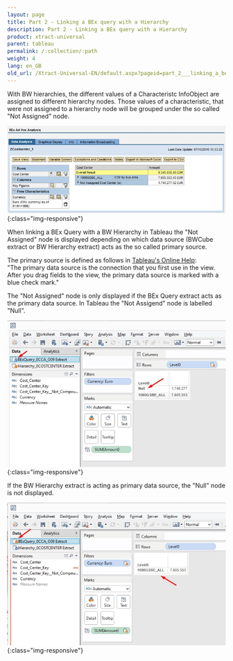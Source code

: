 ```yaml
---
layout: page
title: Part 2 - Linking a BEx query with a Hierarchy
description: Part 2 - Linking a BEx query with a Hierarchy
product: xtract-universal
parent: tableau
permalink: /:collection/:path
weight: 4
lang: en_GB
old_url: /Xtract-Universal-EN/default.aspx?pageid=part_2___linking_a_bex_query_with_a_hierarchy
---
```


With BW hierarchies, the different values of a Characteristc InfoObject are assigned to different hierarchy nodes. Those values of a characteristic, that were not assigned to a hierarchy node will be grouped under the so called "Not Assigned" node.

![BExQuery_notAssigned_node](/img/content/BExQuery_notAssigned_node.jpg){:class="img-responsive"}

When linking a BEx Query with a BW Hierarchy in Tableau the "Not Assigned" node is displayed depending on which data source (BWCube extract or BW Hierarchy extract) acts as the so called primary source.

The primary source is defined as follows in [Tableau's Online Help](https://onlinehelp.tableau.com/current/pro/online/mac/en-us/multipleconnections_secondary.html):<br>
"The primary data source is the connection that you first use in the view. After you drag fields to the view, the primary data source is marked with a blue check mark."

The "Not Assigned" node is only displayed if the BEx Query extract acts as the primary data source. In Tableau the "Not Assigend" node is labelled "Null".

![Tableau_Relationship_with_Null_Node](/img/content/Tableau_Relationship_with_Null_Node.jpg){:class="img-responsive"}

If the BW Hierarchy extract is acting as primary data source, the "Null" node is not displayed.

![Tableau_Relationship_without_Null_Node](/img/content/Tableau_Relationship_without_Null_Node.jpg){:class="img-responsive"}

